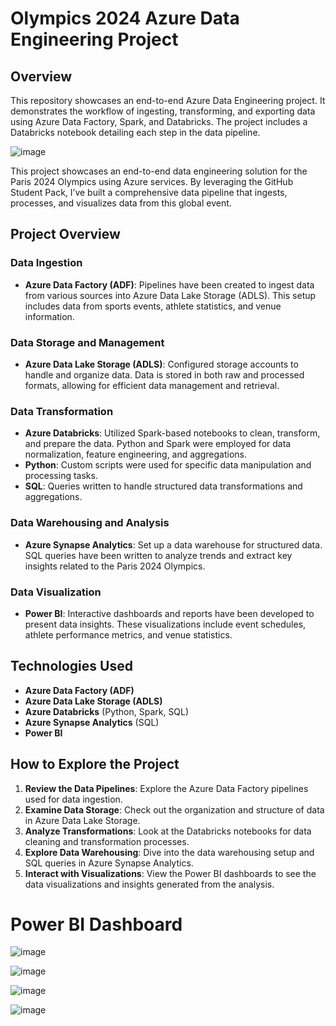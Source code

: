 # Olympics 2024 Azure Data Engineering Project

## Overview

This repository showcases an end-to-end Azure Data Engineering project. It demonstrates the workflow of ingesting, transforming, and exporting data using Azure Data Factory, Spark, and Databricks. The project includes a Databricks notebook detailing each step in the data pipeline.

![image](https://github.com/user-attachments/assets/1221ab75-ae0a-4c09-a11d-5c463a68eb3f)




This project showcases an end-to-end data engineering solution for the Paris 2024 Olympics using Azure services. By leveraging the GitHub Student Pack, I’ve built a comprehensive data pipeline that ingests, processes, and visualizes data from this global event.

## Project Overview

### Data Ingestion

- **Azure Data Factory (ADF)**: Pipelines have been created to ingest data from various sources into Azure Data Lake Storage (ADLS). This setup includes data from sports events, athlete statistics, and venue information.

### Data Storage and Management

- **Azure Data Lake Storage (ADLS)**: Configured storage accounts to handle and organize data. Data is stored in both raw and processed formats, allowing for efficient data management and retrieval.

### Data Transformation

- **Azure Databricks**: Utilized Spark-based notebooks to clean, transform, and prepare the data. Python and Spark were employed for data normalization, feature engineering, and aggregations.
- **Python**: Custom scripts were used for specific data manipulation and processing tasks.
- **SQL**: Queries written to handle structured data transformations and aggregations.

### Data Warehousing and Analysis

- **Azure Synapse Analytics**: Set up a data warehouse for structured data. SQL queries have been written to analyze trends and extract key insights related to the Paris 2024 Olympics.

### Data Visualization

- **Power BI**: Interactive dashboards and reports have been developed to present data insights. These visualizations include event schedules, athlete performance metrics, and venue statistics.


## Technologies Used

- **Azure Data Factory (ADF)**
- **Azure Data Lake Storage (ADLS)**
- **Azure Databricks** (Python, Spark, SQL)
- **Azure Synapse Analytics** (SQL)
- **Power BI**

## How to Explore the Project

1. **Review the Data Pipelines**: Explore the Azure Data Factory pipelines used for data ingestion.
2. **Examine Data Storage**: Check out the organization and structure of data in Azure Data Lake Storage.
3. **Analyze Transformations**: Look at the Databricks notebooks for data cleaning and transformation processes.
4. **Explore Data Warehousing**: Dive into the data warehousing setup and SQL queries in Azure Synapse Analytics.
5. **Interact with Visualizations**: View the Power BI dashboards to see the data visualizations and insights generated from the analysis.


# Power BI Dashboard

![image](https://github.com/user-attachments/assets/f4e196dc-bfee-4a3f-a50c-11a02b546cbd)

![image](https://github.com/user-attachments/assets/09d19d19-1719-400c-b493-7ce3a523d542)

![image](https://github.com/user-attachments/assets/8a1dc77a-6191-4bea-a9dc-2e5c65b9a806)

![image](https://github.com/user-attachments/assets/3877b7c6-aa1f-4256-a743-39c985b6dc72)






